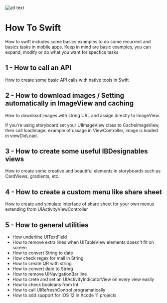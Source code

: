 ![alt text](https://camo.githubusercontent.com/de32b354687f1cd9b05a89e4aa03c7f2d311f294/68747470733a2f2f73776966742e6f72672f6173736574732f696d616765732f73776966742e737667)

# How To Swift

How to swift includes some basics examples to do some recurrent and basics tasks in mobile apps. Keep in mind are basic examples, you can expand, modify or do what you want for specfics tasks.

## 1 - How to call an API

How to create some basic API calls with native tools in Swift

## 2 - How to download images / Setting automatically in ImageView and caching

How to download images with string URL and assign directly to ImageView.

If you're using storyboard set your UIImageView class to CacheImageView, then call loadImage, example of ussage in ViewController, image is loaded in viewDidLoad.

## 3 - How to create some useful IBDesignables views

How to create some creative and beautiful elements in storyboards such as CardViews, gradients, etc.

## 4 - How to create a custom menu like share sheet

How to create and simulate interface of share sheet for your own menus extending from UIActivityViewController

## 5 - How to general utilities

* How underline UITextField
* How to remove extra lines when UITableView elements doesn't fit on screen
* How to convert String to date
* How check regex for mail in String
* How to create QR with string
* How to convert date to String
* How to remove UINavigationBar line
* How to crete and set an UIActivityIndicatorView on every view easily
* How to check booleans from Int
* How to call UIRefreshControl programatically
* How to add support for iOS 12 in Xcode 11 projects

